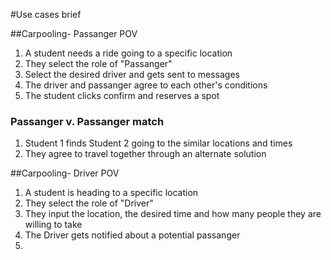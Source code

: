 #Use cases brief

##Carpooling- Passanger POV

1. A student needs a ride going to a specific location
2. They select the role of "Passanger"
3. Select the desired driver and gets sent to messages
4. The driver and passanger agree to each other's conditions
5. The student clicks confirm and reserves a spot

### Passanger v. Passanger match
1. Student 1 finds Student 2 going to the similar locations and times
2. They agree to travel together through an alternate solution






##Carpooling- Driver POV
1. A student is heading to a specific location
2. They select the role of "Driver"
3. They input the location, the desired time and how many people they are willing to take
4. The Driver gets notified about a potential passanger
5. 
